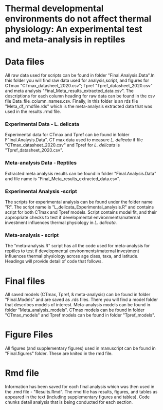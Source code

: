 # Thermal developmental environments do not affect thermal physiology: An experimental test and meta-analysis in reptiles

# Data files
All raw data used for scripts can be found in folder "Final.Analysis.Data".In this folder you will find raw data used for analysis,script, and figures for CTmax "CTmax_datasheet_2020.csv"; Tpref "Tpref_datasheet_2020.csv" and meta analysis "Final_Meta_results_extracted_data.csv". The descriptions for each column heading for raw data can be found in the csv file Data_file_column_names.csv.  Finally, in this folder is an rds file "Meta_df_rmdfile.rds" which is the meta-analysis extracted data that was used in the results .rmd file.

### Experimental Data - L. delicata 
Experimental data for CTmax and Tpref can be found in folder F"inal.Analysis.Data". CT max data used to measure *L. delicata* if file "CTmax_datasheet_2020.csv" and Tpref for *L. delicata* is "Tpref_datasheet_2020.csv". 

### Meta-analysis Data - Reptiles
Extracted meta analysis results can be found in folder "Final.Analysis.Data" and file name is "Final_Meta_results_extracted_data.csv". 

### Experimental Analysis -script
The scripts for experimental analysis can be found under the folder name "R". The script name is "L_delicata_Experimental_analysis.R" and contains script for both CTmax and Tpref models. Script contains model fit, and their appropriate checks to test if developmental environments/maternal investment influences thermal physiology in *L. delicata*.

### Meta-analysis - script
The  "meta-analysis.R" script has all the code used for meta-analysis for reptiles to test if developmental environments/maternal investment influences thermal physiology across age class, taxa, and latitude. Headings will provide detail of code that follows. 

# Final files
All saved models (CTmax, Tpref, & meta-analysis) can be found in folder "Final.Models" and are saved as .rds files. There you will find a model folder that describes models of interest. Meta-analysis models can be found in folder "Meta_analysis_models". CTmax models can be found in folder "CTmax_models" and Tpref models can be found in folder "Tpref_models". 

# Figure Files
 All figures (and supplementary figures) used in manuscript can be found in "Final.figures" folder. These are knited in the rmd file. 

# Rmd file
Information has been saved for each final analysis which was then used in the .rmd file - "Results.Rmd". The rmd file has results, figures, and tables as appeared in the text (including supplementary figures and tables). Code chunks detail analysis that is being conducted for each section. 


